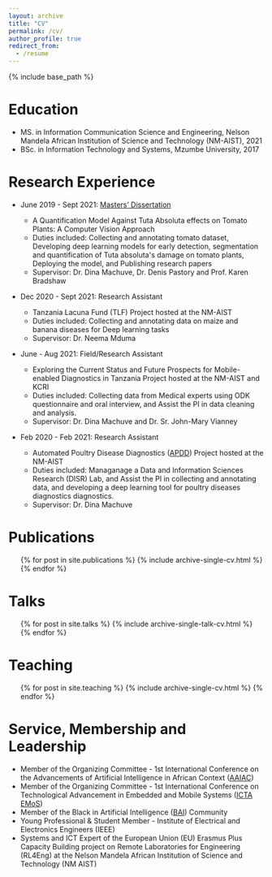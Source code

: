 ```yaml
---
layout: archive
title: "CV"
permalink: /cv/
author_profile: true
redirect_from:
  - /resume
---
```


{% include base_path %}

Education
======
* MS. in Information Communication Science and Engineering, Nelson Mandela African Institution of Science and Technology (NM-AIST), 2021
* BSc. in Information Technology and Systems, Mzumbe University, 2017

Research Experience
======
* June 2019 - Sept 2021: [Masters’ Dissertation](https://dspace.nm-aist.ac.tz/handle/20.500.12479/1602)
  * A Quantification Model Against Tuta Absoluta effects on Tomato Plants: A Computer Vision Approach
  * Duties included: Collecting and annotating tomato dataset, Developing deep learning models for early detection, segmentation and quantification of Tuta absoluta's damage on tomato plants, Deploying the model, and Publishing research papers 
  * Supervisor: Dr. Dina Machuve, Dr. Denis Pastory and Prof. Karen Bradshaw
    
* Dec 2020 - Sept 2021: Research Assistant
  * Tanzania Lacuna Fund (TLF) Project hosted at the NM-AIST
  * Duties included: Collecting and annotating data on maize and banana diseases for Deep learning tasks
  * Supervisor: Dr. Neema Mduma
 
* June - Aug 2021: Field/Research Assistant
  * Exploring the Current Status and Future Prospects for Mobile-enabled Diagnostics in Tanzania Project hosted at the NM-AIST and KCRI
  * Duties included: Collecting data from Medical experts using ODK questionnaire and oral interview, and Assist the PI in data cleaning and analysis.
  * Supervisor: Dr. Dina Machuve and Dr. Sr. John-Mary Vianney

* Feb 2020 - Feb 2021: Research Assistant
  * Automated Poultry Disease Diagnostics ([APDD](https://twiga2.github.io/apdd/theteam/)) Project hosted at the NM-AIST
  * Duties included: Managanage a Data and Information Sciences Research (DISR) Lab, and Assist the PI in collecting and annotating data, and developing a deep learning tool for poultry diseases diagnostics diagnostics.
  * Supervisor: Dr. Dina Machuve
  

Publications
======
  <ul>{% for post in site.publications %}
    {% include archive-single-cv.html %}
  {% endfor %}</ul>
  
Talks
======
  <ul>{% for post in site.talks %}
    {% include archive-single-talk-cv.html %}
  {% endfor %}</ul>
  
Teaching
======
  <ul>{% for post in site.teaching %}
    {% include archive-single-cv.html %}
  {% endfor %}</ul>
  
Service, Membership and Leadership
======
* Member of the Organizing Committee - 1st International Conference on the Advancements of Artificial Intelligence in African Context ([AAIAC](https://ai4dlab.or.tz/pages/aaiac/organizers.html))
* Member of the Organizing Committee - 1st International Conference on Technological Advancement in Embedded and Mobile
Systems ([ICTA EMoS](https://icta-emos.org))
* Member of the Black in Artificial Intelligence ([BAI](https://blackinai.github.io/#/)) Community
* Young Professional & Student Member - Institute of Electrical and Electronics Engineers (IEEE)
* Systems and ICT Expert of the European Union (EU) Erasmus Plus Capacity Building project on Remote Laboratories for Engineering (RL4Eng) at the Nelson Mandela African Institution of Science and Technology (NM AIST)

